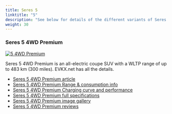 ```yaml
---
title: Seres 5
linktitle: "5"
description: "See below for details of the different variants of Seres 5"
weight: 30
---
```

### Seres 5 4WD Premium

<a href="/models/seres/5/5_4wd_premium/"><img src="https://media.evkx.net/multimedia/models/seres/5/5_4wd_premium/main_1_st.jpg" class="img-fluid" alt="5 4WD Premium" ></a>

Seres 5 4WD Premium is an all-electric coupe SUV with a WLTP range of up to 483 km (300 miles). EVKX.net has all the details. 

- [Seres 5 4WD Premium article](/models/seres/5/5_4wd_premium/)
- [Seres 5 4WD Premium Range & consumption info](/models/seres/5/5_4wd_premium/rangeandconsumption)
- [Seres 5 4WD Premium Charging curve and performance](/models/seres/5/5_4wd_premium/chargingcurve)
- [Seres 5 4WD Premium full specifications](/models/seres/5/5_4wd_premium/specifications)
- [Seres 5 4WD Premium image gallery](/models/seres/5/5_4wd_premium/gallery)
- [Seres 5 4WD Premium reviews](/models/seres/5/5_4wd_premium/reviews)

